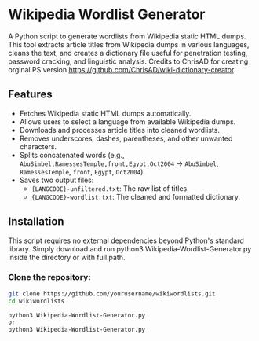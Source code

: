 # Wikipedia Wordlist Generator

A Python script to generate wordlists from Wikipedia static HTML dumps. This tool extracts article titles from Wikipedia dumps in various languages, cleans the text, and creates a dictionary file useful for penetration testing, password cracking, and linguistic analysis. Credits to ChrisAD for creating orginal PS version https://github.com/ChrisAD/wiki-dictionary-creator. 
## Features

- Fetches Wikipedia static HTML dumps automatically.
- Allows users to select a language from available Wikipedia dumps.
- Downloads and processes article titles into cleaned wordlists.
- Removes underscores, dashes, parentheses, and other unwanted characters.
- Splits concatenated words (e.g., `AbuSimbel,RamessesTemple,front,Egypt,Oct2004` → `AbuSimbel`, `RamessesTemple`, `front`, `Egypt`, `Oct2004`).
- Saves two output files:
  - `{LANGCODE}-unfiltered.txt`: The raw list of titles.
  - `{LANGCODE}-wordlist.txt`: The cleaned and formatted dictionary.

## Installation

This script requires no external dependencies beyond Python's standard library. Simply download and run python3 Wikipedia-Wordlist-Generator.py inside the directory or with full path.


### Clone the repository:

```sh
git clone https://github.com/yourusername/wikiwordlists.git
cd wikiwordlists

python3 Wikipedia-Wordlist-Generator.py
or 
python3 Wikipedia-Wordlist-Generator.py


